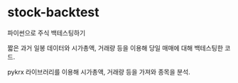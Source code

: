 # stock-backtest
파이썬으로 주식 백테스팅하기


짧은 과거 일봉 데이터와 시가총액, 거래량 등을 이용해 당일 매매에 대해 백테스팅한 코드.

pykrx 라이브러리를 이용해 시가총액, 거래량 등을 가져와 종목을 분석.
